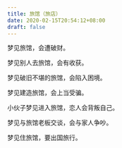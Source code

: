```yaml
---
title: 旅馆（旅店）
date: 2020-02-15T20:54:12+08:00
draft: false
---
```


梦见旅馆，会遭破财。


梦见别人去旅馆，会有收获。


梦见破旧不堪的旅馆，会陷入困境。


梦见建造旅馆，会上当受骗。


小伙子梦见进入旅馆，恋人会背叛自己。


梦见与旅馆老板交谈，会与家人争吵。


梦见住旅馆，要出国旅行。
